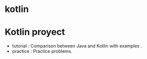 # kotlin

Kotlin proyect
=============

* tutorial : Comparison between Java and Kotlin with examples .
* practice : Practice problems.

